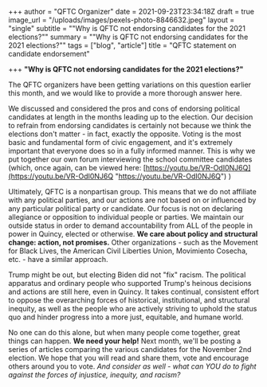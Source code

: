 +++
author = "QFTC Organizer"
date = 2021-09-23T23:34:18Z
draft = true
image_url = "/uploads/images/pexels-photo-8846632.jpeg"
layout = "single"
subtitle = "\"Why is QFTC not endorsing candidates for the 2021 elections?\""
summary = "\"Why is QFTC not endorsing candidates for the 2021 elections?\""
tags = ["blog", "article"]
title = "QFTC statement on candidate endorsement"

+++
**"Why is QFTC not endorsing candidates for the 2021 elections?"**

The QFTC organizers have been getting variations on this question earlier this month, and we would like to provide a more thorough answer here.

We discussed and considered the pros and cons of endorsing political candidates at length in the months leading up to the election. Our decision to refrain from endorsing candidates is certainly not because we think the elections don't matter - in fact, exactly the opposite. Voting is the most basic and fundamental form of civic engagement, and it's extremely important that everyone does so in a fully informed manner. This is why we put together our own forum interviewing the school committee candidates (which, once again, can be viewed here: [https://youtu.be/VR-OdI0NJ6Q](https://youtu.be/VR-OdI0NJ6Q "https://youtu.be/VR-OdI0NJ6Q") )

Ultimately, QFTC is a nonpartisan group. This means that we do not affiliate with any political parties, and our actions are not based on or influenced by any particular political party or candidate. Our focus is not on declaring allegiance or opposition to individual people or parties. We maintain our outside status in order to demand accountability from ALL of the people in power in Quincy, elected or otherwise. **We care about policy and structural change: action, not promises.** Other organizations - such as the Movement for Black Lives, the American Civil Liberties Union, Movimiento Cosecha, etc. - have a similar approach.

Trump might be out, but electing Biden did not "fix" racism. The political apparatus and ordinary people who supported Trump's heinous decisions and actions are still here, even in Quincy. It takes continual, consistent effort to oppose the overarching forces of historical, institutional, and structural inequity, as well as the people who are actively striving to uphold the status quo and hinder progress into a more just, equitable, and humane world. 

No one can do this alone, but when many people come together, great things can happen. **We need your help!** Next month, we'll be posting a series of articles comparing the various candidates for the November 2nd election. We hope that you will read and share them, vote and encourage others around you to vote. _And consider as well - what can YOU do to fight against the forces of injustice, inequity, and racism?_